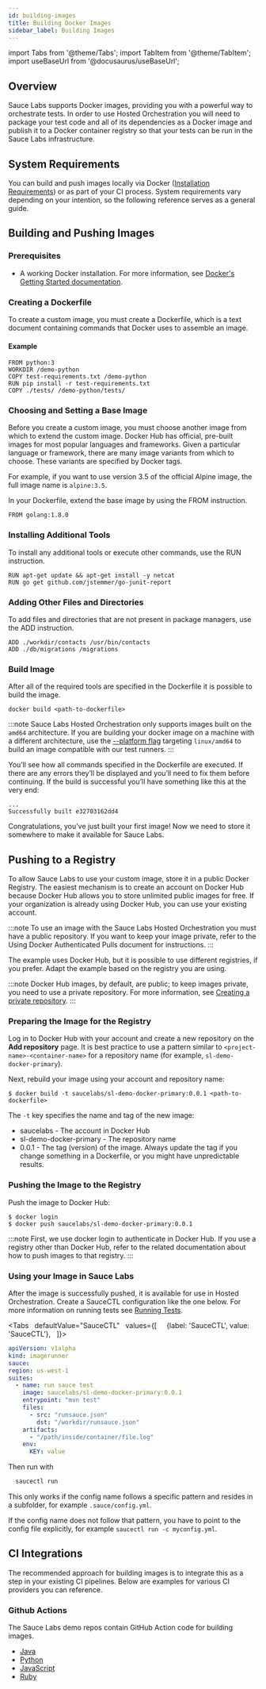 ```yaml
---
id: building-images
title: Building Docker Images
sidebar_label: Building Images
---
```


import Tabs from '@theme/Tabs';
import TabItem from '@theme/TabItem';
import useBaseUrl from '@docusaurus/useBaseUrl';

## Overview

Sauce Labs supports Docker images, providing you with a powerful way to orchestrate tests. In order to use Hosted Orchestration you will need to package your test code and all of its dependencies as a Docker image and publish it to a Docker container registry so that your tests can be run in the Sauce Labs infrastructure.

## System Requirements

You can build and push images locally via Docker ([Installation Requirements](https://docs.docker.com/engine/install/#supported-platforms)) or as part of your CI process. System requirements vary depending on your intention, so the following reference serves as a general guide.

## Building and Pushing Images

### Prerequisites

- A working Docker installation. For more information, see [Docker's Getting Started documentation](https://docs.docker.com/get-started/).

### Creating a Dockerfile

To create a custom image, you must create a Dockerfile, which is a text document containing commands that Docker uses to assemble an image.

#### Example

```
FROM python:3
WORKDIR /demo-python
COPY test-requirements.txt /demo-python
RUN pip install -r test-requirements.txt
COPY ./tests/ /demo-python/tests/
```

### Choosing and Setting a Base Image

Before you create a custom image, you must choose another image from which to extend the custom image. Docker Hub has official, pre-built images for most popular languages and frameworks. Given a particular language or framework, there are many image variants from which to choose. These variants are specified by Docker tags.

For example, if you want to use version 3.5 of the official Alpine image, the full image name is `alpine:3.5`.

In your Dockerfile, extend the base image by using the FROM instruction.

```
FROM golang:1.8.0
```

### Installing Additional Tools

To install any additional tools or execute other commands, use the RUN instruction.

```
RUN apt-get update && apt-get install -y netcat
RUN go get github.com/jstemmer/go-junit-report
```

### Adding Other Files and Directories

To add files and directories that are not present in package managers, use the ADD instruction.

```
ADD ./workdir/contacts /usr/bin/contacts
ADD ./db/migrations /migrations
```

### Build Image

After all of the required tools are specified in the Dockerfile it is possible to build the image.

```
docker build <path-to-dockerfile>
```

:::note
Sauce Labs Hosted Orchestration only supports images built on the `amd64` architecture. If you are building your docker image on a machine with a different architecture, use the [--platform flag](https://docs.docker.com/build/building/multi-platform/#building-multi-platform-images) targeting `linux/amd64` to build an image compatible with our test runners.
:::

You’ll see how all commands specified in the Dockerfile are executed. If there are any errors they’ll be displayed and you’ll need to fix them before continuing. If the build is successful you’ll have something like this at the very end:

```
...
Successfully built e32703162dd4
```

Congratulations, you’ve just built your first image! Now we need to store it somewhere to make it available for Sauce Labs.

## Pushing to a Registry

To allow Sauce Labs to use your custom image, store it in a public Docker Registry. The easiest mechanism is to create an account on Docker Hub because Docker Hub allows you to store unlimited public images for free. If your organization is already using Docker Hub, you can use your existing account.

:::note
To use an image with the Sauce Labs Hosted Orchestration you must have a public repository. If you want to keep your image private, refer to the Using Docker Authenticated Pulls document for instructions.
:::

The example uses Docker Hub, but it is possible to use different registries, if you prefer. Adapt the example based on the registry you are using.

:::note
Docker Hub images, by default, are public; to keep images private, you need to use a private repository. For more information, see [Creating a private repository](https://docs.docker.com/docker-hub/repos/#creating-a-private-repository).
:::

### Preparing the Image for the Registry

Log in to Docker Hub with your account and create a new repository on the **Add repository** page. It is best practice to use a pattern similar to `<project-name>-<container-name>` for a repository name (for example, `sl-demo-docker-primary`).

Next, rebuild your image using your account and repository name:

```
$ docker build -t saucelabs/sl-demo-docker-primary:0.0.1 <path-to-dockerfile>
```

The `-t` key specifies the name and tag of the new image:

- saucelabs - The account in Docker Hub
- sl-demo-docker-primary - The repository name
- 0.0.1 - The tag (version) of the image. Always update the tag if you change something in a Dockerfile, or you might have unpredictable results.

### Pushing the Image to the Registry

Push the image to Docker Hub:

```
$ docker login
$ docker push saucelabs/sl-demo-docker-primary:0.0.1
```

:::note
First, we use docker login to authenticate in Docker Hub. If you use a registry other than Docker Hub, refer to the related documentation about how to push images to that registry.
:::

### Using your Image in Sauce Labs

After the image is successfully pushed, it is available for use in Hosted Orchestration. Create a SauceCTL configuration like the one below. For more information on running tests see [Running Tests](/hosted-orchestration/running-tests).

<Tabs
  defaultValue="SauceCTL"
  values={[
    {label: 'SauceCTL', value: 'SauceCTL'},
  ]}>
<TabItem value="SauceCTL">

```yaml
apiVersion: v1alpha
kind: imagerunner
sauce:
region: us-west-1
suites:
  - name: run sauce test
    image: saucelabs/sl-demo-docker-primary:0.0.1
    entrypoint: "mvn test"
    files:
      - src: "runsauce.json"
        dst: "/workdir/runsauce.json"
    artifacts:
      - "/path/inside/container/file.log"
    env:
      KEY: value
```

Then run with

```bash
  saucectl run
```

This only works if the config name follows a specific pattern and resides in a subfolder, for example `.sauce/config.yml`.

If the config name does not follow that pattern, you have to point to the config file explicitly, for example `saucectl run -c myconfig.yml`.

  </TabItem>
</Tabs>

## CI Integrations

The recommended approach for building images is to integrate this as a step in your existing CI pipelines. Below are examples for various CI providers you can reference.

### Github Actions

The Sauce Labs demo repos contain GitHub Action code for building images.

- [Java](https://github.com/saucelabs-training/demo-java)
- [Python](https://github.com/saucelabs-training/demo-python)
- [JavaScript](https://github.com/saucelabs-training/demo-js)
- [Ruby](https://github.com/saucelabs-training/demo-ruby)
